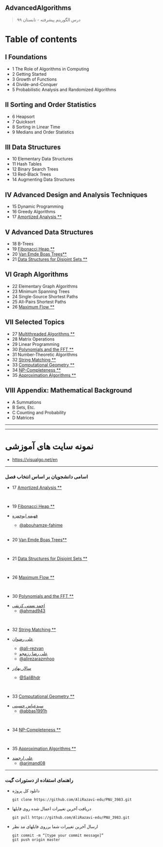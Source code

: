 ## AdvancedAlgorithms

> درس الگوریتم پیشرفته - تابستان ۹۹
>
>
>


# Table of contents
## I Foundations
- 1 The Role of Algorithms in Computing
- 2 Getting Started
- 3 Growth of Functions
- 4 Divide-and-Conquer
- 5 Probabilistic Analysis and Randomized Algorithms
## II Sorting and Order Statistics
- 6 Heapsort
- 7 Quicksort
- 8 Sorting in Linear Time
- 9 Medians and Order Statistics
## III Data Structures
- 10 Elementary Data Structures
- 11 Hash Tables
- 12 Binary Search Trees
- 13 Red-Black Trees
- 14 Augmenting Data Structures
## IV Advanced Design and Analysis Techniques
- 15 Dynamic Programming
- 16 Greedy Algorithms
- 17 [Amortized Analysis **](https://github.com/AliRazavi-edu/PNU_3983/tree/master/AdvancedAlgorithms/IV%20Advanced%20Design%20and%20Analysis%20Techniques/17%20Amortized%20Analysis)
## V Advanced Data Structures
- 18 B-Trees
- 19 [Fibonacci Heap **](https://github.com/AliRazavi-edu/PNU_3983/tree/master/AdvancedAlgorithms/V%20Advanced%20Data%20Structures/19%20Fibonacci%20Heap)
- 20 [Van Emde Boas Trees**](https://github.com/AliRazavi-edu/PNU_3983/tree/master/AdvancedAlgorithms/V%20Advanced%20Data%20Structures/20%20Van%20Emde%20Boas%20Trees)
- 21  [Data Structures for Disjoint Sets **](https://github.com/AliRazavi-edu/PNU_3983/tree/master/AdvancedAlgorithms/V%20Advanced%20Data%20Structures/21%20Data%20Structures%20for%20Disjoint%20Sets)
## VI Graph Algorithms
- 22 Elementary Graph Algorithms
- 23 Minimum Spanning Trees
- 24 Single-Source Shortest Paths
- 25 All-Pairs Shortest Paths
- 26 [Maximum Flow **](https://github.com/AliRazavi-edu/PNU_3983/tree/master/AdvancedAlgorithms/VI%20Graph%20Algorithms/26%20Maximum%20Flow "ماکزیمم جریان")
## VII Selected Topics
- 27 [Multithreaded Algorithms **](https://github.com/AliRazavi-edu/PNU_3983/tree/master/AdvancedAlgorithms/VII%20Selected%20Topics/27%20Multithreaded%20Algorithms)
- 28 Matrix Operations
- 29 Linear Programming
- 30 [Polynomials and the FFT **](https://github.com/AliRazavi-edu/PNU_3983/tree/master/AdvancedAlgorithms/VII%20Selected%20Topics/30%20Polynomials%20and%20the%20FFT)
- 31 Number-Theoretic Algorithms
- 32 [String Matching **](https://github.com/AliRazavi-edu/PNU_3983/tree/master/AdvancedAlgorithms/VII%20Selected%20Topics/32%20String%20Matching)
- 33 [Computational Geometry **](https://github.com/AliRazavi-edu/PNU_3983/tree/master/AdvancedAlgorithms/VII%20Selected%20Topics/33%20Computational%20Geometry)
- 34 [NP-Completeness **](https://github.com/AliRazavi-edu/PNU_3983/tree/master/AdvancedAlgorithms/VII%20Selected%20Topics/34%20NP-Completeness)
- 35 [Approximation Algorithms **](https://github.com/AliRazavi-edu/PNU_3983/tree/master/AdvancedAlgorithms/VII%20Selected%20Topics/35%20Approximation%20Algorithms)
## VIII Appendix: Mathematical Background
- A Summations
- B Sets, Etc.
- C Counting and Probability
- D Matrices


---
---
#  نمونه سایت های آموزشی
- https://visualgo.net/en


---
### اسامی دانشجویان بر اساس انتخاب فصل

- 17 [Amortized Analysis **](https://github.com/AliRazavi-edu/PNU_3983/tree/master/AdvancedAlgorithms/IV%20Advanced%20Design%20and%20Analysis%20Techniques/17%20Amortized%20Analysis)



<br>

- 19 [Fibonacci Heap **](https://github.com/AliRazavi-edu/PNU_3983/tree/master/AdvancedAlgorithms/V%20Advanced%20Data%20Structures/19%20Fibonacci%20Heap)

+ [فهیمه ابوحمزه](https://abouhamze-fahime.github.io/Abouhamze.Fahime/)  
  - [@abouhamze-fahime](https://github.com/abouhamze-fahime)
  
  
  
  <br>
  
 - 20 [Van Emde Boas Trees**](https://github.com/AliRazavi-edu/PNU_3983/tree/master/AdvancedAlgorithms/V%20Advanced%20Data%20Structures/20%20Van%20Emde%20Boas%20Trees)




<br>

- 21 [Data Structures for Disjoint Sets **](https://github.com/AliRazavi-edu/PNU_3983/tree/master/AdvancedAlgorithms/V%20Advanced%20Data%20Structures/21%20Data%20Structures%20for%20Disjoint%20Sets)




  <br>
  
- 26 [Maximum Flow **](https://github.com/AliRazavi-edu/PNU_3983/tree/master/AdvancedAlgorithms/VI%20Graph%20Algorithms/26%20Maximum%20Flow "ماکزیمم جریان")
 
 
 
 
 
<br>

- 30 [Polynomials and the FFT **](https://github.com/AliRazavi-edu/PNU_3983/tree/master/AdvancedAlgorithms/VII%20Selected%20Topics/30%20Polynomials%20and%20the%20FFT)

+ [احمد نعمتی کزنقی](https://ahmad943.github.io/personal)  
  - [@ahmad943](https://github.com/ahmad943)
  
  
  
  
<br>

- 32 [String Matching **](https://github.com/AliRazavi-edu/PNU_3983/tree/master/AdvancedAlgorithms/VII%20Selected%20Topics/32%20String%20Matching)

+ [علی رضوان](https://ali-rezvan.github.io/)  
  - [@ali-rezvan](https://github.com/ali-rezvan)
  
  + [علی رضا رزمجو](https://alirezarazmhoo.github.io/AlirezaRazmjoo.github.io/)  
  - [@alirezarazmhoo](https://github.com/alirezarazmhoo/PrimAlgorithm.git)

+ [سالار بهادر](https://salibhdr.github.io/resume/)  
  - [@SaliBhdr](https://github.com/SaliBhdr)
  
  
<br>

- 33 [Computational Geometry **](https://github.com/AliRazavi-edu/PNU_3983/tree/master/AdvancedAlgorithms/VII%20Selected%20Topics/33%20Computational%20Geometry)

+ [سیدعباس حسینی](http://abbas1991h.github.io/)  
  - [@abbas1991h](https://github.com/abbas1991h)


<br>

- 34 [NP-Completeness **](https://github.com/AliRazavi-edu/PNU_3983/tree/master/AdvancedAlgorithms/VII%20Selected%20Topics/34%20NP-Completeness)




<br>

- 35 [Approximation Algorithms **](https://github.com/AliRazavi-edu/PNU_3983/tree/master/AdvancedAlgorithms/VII%20Selected%20Topics/35%20Approximation%20Algorithms)

+ [علی ارجمند]()  
  - [@arjmand08](https://github.com/arjmand08)

         
---
### راهنمای استفاده از دستورات گیت

- دانلود کل پروژه

      git clone https://github.com/AliRazavi-edu/PNU_3983.git
  
- دریافت آخرین تغییرات اعمال شده روی فایلها

      git pull https://github.com/AliRazavi-edu/PNU_3983.git

- ارسال آخرین تغییرات شما برروی فایلهای مد نظر

      git commit -m “[type your commit message]”
      git push origin master
